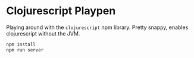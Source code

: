 # Clojurescript Playpen

Playing around with the `clojurescript` npm library.  Pretty snappy, enables clojurescript without the JVM.

```bash
npm install
npm run server
```
